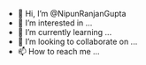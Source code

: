 - 👋 Hi, I’m @NipunRanjanGupta
- 👀 I’m interested in ...
- 🌱 I’m currently learning ...
- 💞️ I’m looking to collaborate on ...
- 📫 How to reach me ...

<!---
Nipunninja/Nipunninja is a ✨ special ✨ repository because its `README.md` (this file) appears on your GitHub profile.
You can click the Preview link to take a look at your changes.
--->
